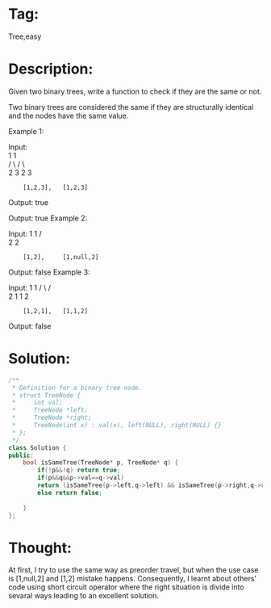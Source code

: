 # Tag:
Tree,easy
# Description:
Given two binary trees, write a function to check if they are the same or not.

Two binary trees are considered the same if they are structurally identical and the nodes have the same value.

Example 1:

Input:     
           1         1  <br>
          / \       / \ <br>
         2   3     2   3<br>

        [1,2,3],   [1,2,3]

Output: true

Output: true
Example 2:

Input:     1         1
          /           \
         2             2

        [1,2],     [1,null,2]

Output: false
Example 3:

Input:     1         1
          / \       / \
         2   1     1   2

        [1,2,1],   [1,1,2]

Output: false

# Solution:
```c++
/**
 * Definition for a binary tree node.
 * struct TreeNode {
 *     int val;
 *     TreeNode *left;
 *     TreeNode *right;
 *     TreeNode(int x) : val(x), left(NULL), right(NULL) {}
 * };
 */
class Solution {
public:
    bool isSameTree(TreeNode* p, TreeNode* q) {
        if(!p&&!q) return true;
        if(p&&q&&p->val==q->val)
        return (isSameTree(p->left,q->left) && isSameTree(p->right,q->right));
        else return false;
        
    }
};
```
# Thought:
At first, I try to use the same way as preorder travel, but when the use case is [1,null,2] and [1,2] mistake happens. Consequently, I learnt about others' code using short circuit operator where 
the right situation is divide into sevaral ways leading to an excellent solution.
